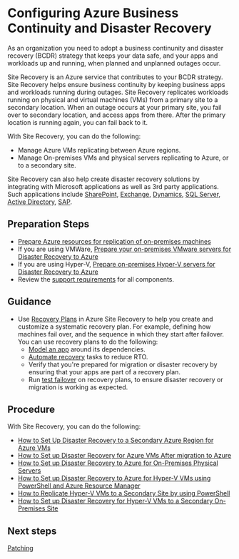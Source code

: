 # Configuring Azure Business Continuity and Disaster Recovery

As an organization you need to adopt a business continunity and disaster recovery (BCDR) strategy that keeps your data safe, and your apps and workloads up and running, when planned and unplanned outages occur.

Site Recovery is an Azure service that contributes to your BCDR strategy. Site Recovery helps ensure business continuity by keeping business apps and workloads running during outages. Site Recovery replicates workloads running on physical and virtual machines (VMs) from a primary site to a secondary location. When an outage occurs at your primary site, you fail over to secondary location, and access apps from there. After the primary location is running again, you can fail back to it.

With Site Recovery, you can do the following:
  - Manage Azure VMs replicating between Azure regions.
  - Manage On-premises VMs and physical servers replicating to Azure, or to a secondary site.
  
Site Recovery can also help create disaster recovery solutions by integrating with Microsoft applications as well as 3rd party applications. Such applications include [SharePoint](https://docs.microsoft.com/en-us/azure/site-recovery/site-recovery-workload#protect-sharepoint), [Exchange](https://gallery.technet.microsoft.com/Exchange-DR-Solution-using-11a7dcb6), [Dynamics](https://docs.microsoft.com/en-us/azure/site-recovery/site-recovery-dynamicsax), [SQL Server](https://docs.microsoft.com/en-us/azure/site-recovery/site-recovery-sql), [Active Directory](https://docs.microsoft.com/en-us/azure/site-recovery/site-recovery-workload#replicate-active-directory-and-dns), [SAP](https://docs.microsoft.com/en-us/azure/site-recovery/site-recovery-sap).


## Preparation Steps
- [Prepare Azure resources for replication of on-premises machines](https://docs.microsoft.com/en-us/azure/site-recovery/tutorial-prepare-azure)
- If you are using VMWare, [Prepare your on-premises VMware servers for Disaster Recovery to Azure](https://docs.microsoft.com/en-us/azure/site-recovery/vmware-azure-tutorial-prepare-on-premises)
- If you are using Hyper-V, [Prepare on-premises Hyper-V servers for Disaster Recovery to Azure](https://docs.microsoft.com/en-us/azure/site-recovery/hyper-v-prepare-on-premises-tutorial)
- Review the [support requirements](https://docs.microsoft.com/en-us/azure/site-recovery/azure-to-azure-support-matrix) for all components.
 
## Guidance

- Use [Recovery Plans](https://docs.microsoft.com/en-us/azure/site-recovery/site-recovery-create-recovery-plans) in Azure Site Recovery to help you create and customize a systematic recovery plan. For example, defining how machines fail over, and the sequence in which they start after failover. You can use recovery plans to do the following:
  - [Model an app](https://docs.microsoft.com/en-us/azure/site-recovery/recovery-plan-overview#model-apps) around its dependencies.
  - [Automate recovery](https://docs.microsoft.com/en-us/azure/site-recovery/recovery-plan-overview#automate-tasks) tasks to reduce RTO.
  - Verify that you're prepared for migration or disaster recovery by ensuring that your apps are part of a recovery plan.
  - Run [test failover](https://docs.microsoft.com/en-us/azure/site-recovery/recovery-plan-overview#test-failover) on recovery plans, to ensure disaster recovery or migration is working as expected.



## Procedure
With Site Recovery, you can do the following:

- [How to Set Up Disaster Recovery to a Secondary Azure Region for Azure VMs](https://docs.microsoft.com/en-us/azure/site-recovery/azure-to-azure-tutorial-enable-replication)
- [How to Set up Disaster Recovery for Azure VMs After migration to Azure](https://docs.microsoft.com/en-us/azure/site-recovery/azure-to-azure-replicate-after-migration)
- [How to Set up Disaster Recovery to Azure for On-Premises Physical Servers](https://docs.microsoft.com/en-us/azure/site-recovery/physical-azure-disaster-recovery)
- [How to Set up Disaster Recovery to Azure for Hyper-V VMs using PowerShell and Azure Resource Manager](https://docs.microsoft.com/en-us/azure/site-recovery/hyper-v-azure-powershell-resource-manager)
- [How to Replicate Hyper-V VMs to a Secondary Site by using PowerShell](https://docs.microsoft.com/en-us/azure/site-recovery/hyper-v-vmm-powershell-resource-manager)
- [How to Set up Disaster Recovery for Hyper-V VMs to a Secondary On-Premises Site](https://docs.microsoft.com/en-us/azure/site-recovery/hyper-v-vmm-disaster-recovery)


## Next steps
[Patching](https://github.com/nmcgregor/Azure-Security/blob/master/4.5-Patching.md)
